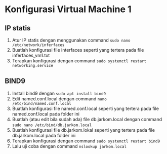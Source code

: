 # Konfigurasi Virtual Machine 1

## IP statis

1. Atur IP statis dengan menggunakan command ```sudo nano /etc/network/inferfaces```
2. Buatlah konfigurasi file interfaces seperti yang tertera pada file inferfaces_vm1.txt
3. Terapkan konfigurasi dengan command ```sudo systemctl restart networking.service```

## BIND9

1. Install bind9 dengan ```sudo apt install bind9```
2. Edit named.conf.local dengan command ```nano /etc/bind/named.conf.local```
3. Buatlah konfigurasi file named.conf.local seperti yang tertera pada file named.conf.local pada folder ini
4. Buatlah (atau edit bila sudah ada) file db.jarkom.local dengan command ```sudo nano /etc/bind/db.jarkom.local```
5. Buatlah konfigurasi file db.jarkom.lokal seperti yang tertera pada file db.jarkom.local pada folder ini
6. Terapkan konfigurasi dengan command ```sudo systemctl restart bind9```
7. Lalu uji coba dengan command ```nslookup jarkom.local```
